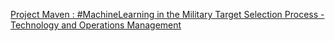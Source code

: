 [Project Maven : #MachineLearning in the Military Target Selection Process - Technology and Operations Management](https://qi.tc/qi/111541)